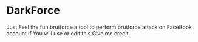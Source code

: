 # DarkForce
Just Feel the fun brutforce a tool to perform brutforce attack on FaceBook account
if You will use or edit this Give me credit
